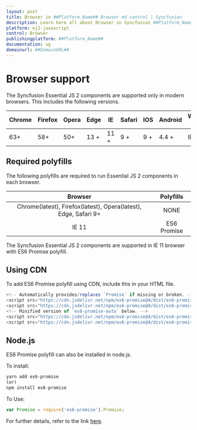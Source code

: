 ```yaml
---
layout: post
title: Browser in ##Platform_Name## Browser md control | Syncfusion
description: Learn here all about Browser in Syncfusion ##Platform_Name## Browser md control of Syncfusion Essential JS 2 and more.
platform: ej2-javascript
control: Browser 
publishingplatform: ##Platform_Name##
documentation: ug
domainurl: ##DomainURL##
---
```


# Browser support

The Syncfusion Essential JS 2 components are supported only in modern browsers. This includes the following versions.

|    Chrome    |    Firefox    |    Opera     |    Edge    |    IE      |    Safari    |    IOS    |    Android    |    Windows   Mobile    |
|--------------|---------------|--------------|------------|------------|--------------|-----------|---------------|------------------------|
|    63+     |    58+     |    50+     |    13 +    |    11 +    |    9 +       |    9 +    |    4.4 +      |    IE 11 +             |

## Required polyfills

The following polyfills are required to run Essential JS 2 components in each browser.

|    Browser                                             |    Polyfills      |
|:--------------------------------------------------------:|:-------------------:|
|    Chrome(latest), Firefox(latest), Opera(latest), Edge, Safari 9+    |    NONE           |
|    IE 11                                               |    ES6 Promise    |

The Syncfusion Essential JS 2 components are supported in IE 11 browser with ES6 Promise polyfill.

## Using CDN

To add ES6 Promise polyfill using CDN, include this in your HTML file.

```ts
<!-- Automatically provides/replaces `Promise` if missing or broken. -->
<script src="https://cdn.jsdelivr.net/npm/es6-promise@4/dist/es6-promise.js"></script>
<script src="https://cdn.jsdelivr.net/npm/es6-promise@4/dist/es6-promise.auto.js"></script>
<!-- Minified version of `es6-promise-auto` below. -->
<script src="https://cdn.jsdelivr.net/npm/es6-promise@4/dist/es6-promise.min.js"></script>
<script src="https://cdn.jsdelivr.net/npm/es6-promise@4/dist/es6-promise.auto.min.js"></script>

```

## Node.js

ES6 Promise polyfill can also be installed in node.js.

To install:

```ts
yarn add es6-promise
(or)
npm install es6-promise

```

To Use:

```ts
var Promise = require('es6-promise').Promise;

```

For further details, refer to the link [here](https://github.com/stefanpenner/es6-promise).